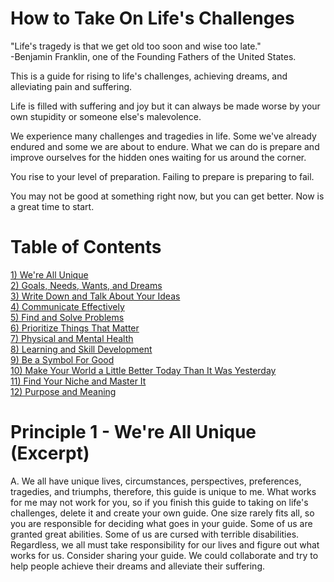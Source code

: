# How to Take On Life's Challenges
"Life's tragedy is that we get old too soon and wise too late."  
-Benjamin Franklin, one of the Founding Fathers of the United States.

This is a guide for rising to life's challenges, achieving dreams, and alleviating pain and suffering.

Life is filled with suffering and joy but it can always be made worse by your own stupidity or someone else's malevolence.

We experience many challenges and tragedies in life. Some we've already endured and some we are about to endure. What we can do is prepare and improve ourselves for the hidden ones waiting for us around the corner. 

You rise to your level of preparation. Failing to prepare is preparing to fail. 

You may not be good at something right now, but you can get better. Now is a great time to start.

# Table of Contents
[1) We're All Unique](/TheGuide/WeAreAllUnique.md)  
[2) Goals, Needs, Wants, and Dreams](/TheGuide/GoalsNeedsWantsDreams.md)  
[3) Write Down and Talk About Your Ideas](/TheGuide/WriteDownYourIdeas.md)  
[4) Communicate Effectively](/TheGuide/CommunicateEffectively.md)  
[5) Find and Solve Problems](/TheGuide/FindAndSolveProblems.md)  
[6) Prioritize Things That Matter](/TheGuide/PrioritizeThingsThatMatter.md)  
[7) Physical and Mental Health](/TheGuide/PhysicalAndMentalHealth.md)  
[8) Learning and Skill Development](/TheGuide/LearningSkillDevelopment.md)  
[9) Be a Symbol For Good](/TheGuide/BeASymbolForGood.md)  
[10) Make Your World a Little Better Today Than It Was Yesterday](/TheGuide/MakeYourWorldBetterToday.md)  
[11) Find Your Niche and Master It](/TheGuide/FindYourNiche.md)  
[12) Purpose and Meaning](/TheGuide/PurposeAndMeaning.md)  

# Principle 1 - We're All Unique (Excerpt)
A. We all have unique lives, circumstances, perspectives, preferences, tragedies, and triumphs, therefore, this guide is unique to me. What works for me may not work for you, so if you finish this guide to taking on life's challenges, delete it and create your own guide. One size rarely fits all, so you are responsible for deciding what goes in your guide. Some of us are granted great abilities. Some of us are cursed with terrible disabilities. Regardless, we all must take responsibility for our lives and figure out what works for us. Consider sharing your guide. We could collaborate and try to help people achieve their dreams and alleviate their suffering.
